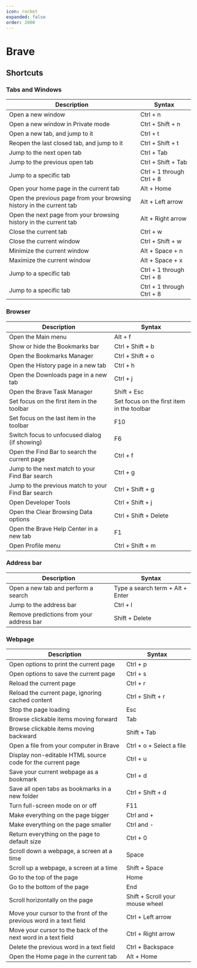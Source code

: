 ```yaml
---
icon: rocket
expanded: false
order: 2000
---
```


# Brave

## Shortcuts


### Tabs and Windows

| Description    | Syntax   |
|----------------|----------|
| Open a new window | Ctrl + n |
| Open a new window in Private mode | Ctrl + Shift + n |
| Open a new tab, and jump to it | Ctrl + t |
| Reopen the last closed tab, and jump to it | Ctrl + Shift + t |
| Jump to the next open tab | Ctrl + Tab |
| Jump to the previous open tab | Ctrl + Shift + Tab |
| Jump to a specific tab | Ctrl + 1 through Ctrl + 8 |
| Open your home page in the current tab | Alt + Home |
| Open the previous page from your browsing history in the current tab | Alt + Left arrow |
| Open the next page from your browsing history in the current tab | Alt + Right arrow |
| Close the current tab | Ctrl + w |
| Close the current window | Ctrl + Shift + w |
| Minimize the current window | Alt + Space + n |
| Maximize the current window | Alt + Space + x |
| Jump to a specific tab | Ctrl + 1 through Ctrl + 8 |
| Jump to a specific tab | Ctrl + 1 through Ctrl + 8 |

### Browser

| Description    | Syntax   |
|----------------|----------|
| Open the Main menu | 	Alt + f |
| Show or hide the Bookmarks bar | Ctrl + Shift + b |
| Open the Bookmarks Manager | Ctrl + Shift + o |
| Open the History page in a new tab | Ctrl + h |
| Open the Downloads page in a new tab | Ctrl + j |
| Open the Brave Task Manager | Shift + Esc |
| Set focus on the first item in the toolbar | Set focus on the first item in the toolbar |
| Set focus on the last item in the toolbar | 	F10 |
| Switch focus to unfocused dialog (if showing) | F6 |
| Open the Find Bar to search the current page | Ctrl + f  |
| Jump to the next match to your Find Bar search | Ctrl + g |
| Jump to the previous match to your Find Bar search | Ctrl + Shift + g |
| Open Developer Tools | Ctrl + Shift + j |
| Open the Clear Browsing Data options | Ctrl + Shift + Delete |
| Open the Brave Help Center in a new tab | F1 |
| Open Profile menu | Ctrl + Shift + m |

### Address bar

| Description    | Syntax   |
|----------------|----------|
| Open a new tab and perform a search | Type a search term + Alt + Enter |
| Jump to the address bar | Ctrl + l |
| Remove predictions from your address bar | Shift + Delete |

### Webpage

| Description    | Syntax   |
|----------------|----------|
| Open options to print the current page | Ctrl + p |
| Open options to save the current page | Ctrl + s |
| Reload the current page | Ctrl + r |
| Reload the current page, ignoring cached content | Ctrl + Shift + r |
| Stop the page loading | Esc |
| Browse clickable items moving forward | Tab |
| Browse clickable items moving backward | Shift + Tab |
| Open a file from your computer in Brave | Ctrl + o + Select a file |
| Display non-editable HTML source code for the current page | Ctrl + u |
| Save your current webpage as a bookmark | Ctrl + d |
| Save all open tabs as bookmarks in a new folder | Ctrl + Shift + d |
| Turn full-screen mode on or off | F11 |
| Make everything on the page bigger | Ctrl and + |
| Make everything on the page smaller | Ctrl and - |
| Return everything on the page to default size | Ctrl + 0 |
| Scroll down a webpage, a screen at a time | Space |
| Scroll up a webpage, a screen at a time | Shift + Space |
| Go to the top of the page | Home |
| Go to the bottom of the page | End |
| Scroll horizontally on the page | Shift + Scroll your mouse wheel |
| Move your cursor to the front of the previous word in a text field | Ctrl + Left arrow |
| Move your cursor to the back of the next word in a text field | Ctrl + Right arrow |
| Delete the previous word in a text field | 	Ctrl + Backspace |
| Open the Home page in the current tab | Alt + Home |
